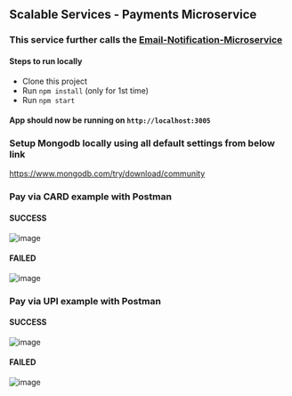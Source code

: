 ## Scalable Services - Payments Microservice

### This service further calls the [Email-Notification-Microservice](https://github.com/sumeetgodse/ScalableServicesAssignment_NotificationService)

#### Steps to run locally

- Clone this project
- Run `npm install` (only for 1st time)
- Run `npm start`

#### App should now be running on `http://localhost:3005`

### Setup Mongodb locally using all default settings from below link
https://www.mongodb.com/try/download/community

### Pay via CARD example with Postman
#### SUCCESS
![image](https://github.com/user-attachments/assets/56325cb0-c7ac-4ec8-9912-5843b35c72b9)
#### FAILED
![image](https://github.com/user-attachments/assets/193d3845-23da-43b8-8075-a32d0621004c)

### Pay via UPI example with Postman
#### SUCCESS
![image](https://github.com/user-attachments/assets/2187eef6-bf20-40c9-a127-1da1d053d824)
#### FAILED
![image](https://github.com/user-attachments/assets/76518cff-381c-4646-8bd1-69d4991c85d3)
